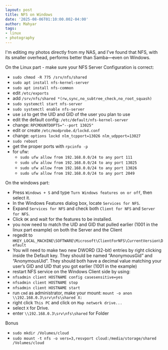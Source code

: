 ```yaml
---
layout: post
title: NFS on Windows
date: '2025-08-06T01:10:00.002-04:00'
author: Mahyar
tags:
- linux
- photography
---
```


I'm editing my photos directly from my NAS, and I’ve found that NFS, with its smaller overhead, performs better than Samba—even on Windows.

On the Linux part - make sure your NFS Server Configuration is correct:
- `sudo chmod -R 775 /srv/nfs/shared`
- `sudo apt install nfs-kernel-server`
- `sudo apt install nfs-common`
- edit `/etc/exports`
- add `/srv/nfs/shared *(rw,sync,no_subtree_check,no_root_squash)`
- `sudo systemctl start nfs-server`
- `sudo systemctl enable nfs-server`
- use `id` to get the UID and GID of the user you plan to use
- edit the default config: `/etc/default/nfs-kernel-server`
- change: `RPCMOUNTDOPTS="--port 13025"`
- edit or create `/etc/modprobe.d/lockd.conf`
- change: `options lockd nlm_tcpport=13026 nlm_udpport=13027`
- `sudo reboot`
- get the proper ports with `rpcinfo -p`
- for ufw:
    - `sudo ufw allow from 192.168.0.0/24 to any port 111`
    - `sudo ufw allow from 192.168.0.0/24 to any port 13025`
    - `sudo ufw allow from 192.168.0.0/24 to any port 13026`
    - `sudo ufw allow from 192.168.0.0/24 to any port 2049`

On the windows part:
- Press `Windows + S` and type `Turn Windows features on or off`, then select it.
- In the Windows Features dialog box, locate `Services for NFS`.
- Expand `Services for NFS` and check both `Client for NFS` and `Server for NFS`.
- Click `OK` and wait for the features to be installed.
- you now need to match the UID and GID that pulled earlier (1001 in the linux part example) on both the Server and the Client
- regedit to `HKEY_LOCAL_MACHINE\SOFTWARE\Microsoft\ClientForNFS\CurrentVersion\Default`
- You will need to make two new DWORD (32-bit) entries by right clicking inside the Default key. They should be named “AnonymousGid” and “AnonymousUid”. They should both have a decimal value matching your user’s GID and UID that you got earlier (1001 in the example)
- restart NFS service on the Windows Client side by using:
- `nfsadmin client HOSTNAME config casesensitive=yes`
- `nfsadmin client HOSTNAME stop`
- `nfsadmin client HOSTNAME start`
- run `cmd` as administrator, make your mount: `mount -o anon \\192.168.0.3\srv\nfs\shared X:`
- right click `This PC` and click on `Map network drive...`
- select `X` for Drive.
- enter `\\192.168.0.3\srv\nfs\shared` for Folder

Bonus

- `sudo mkdir /Volumes/cloud`
- `sudo mount -t nfs -o vers=3,resvport cloud:/media/storage/shared /Volumes/cloud`
